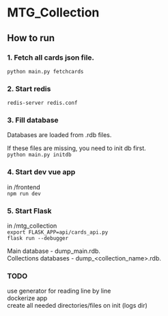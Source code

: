 # MTG_Collection

## How to run

### 1. Fetch all cards json file.

`python main.py fetchcards`

### 2. Start redis
`redis-server redis.conf`

### 3. Fill database
Databases are loaded from .rdb files.  

If these files are missing, you need to init db first.  
`python main.py initdb`

### 4. Start dev vue app
in /frontend  
`npm run dev`

### 5. Start Flask
in /mtg_collection  
`export FLASK_APP=api/cards_api.py`  
`flask run --debugger`


Main database - dump_main.rdb.  
Collections databases - dump_<collection_name>.rdb.


### TODO
use generator for reading line by line  
dockerize app  
create all needed directories/files on init (logs dir)  
